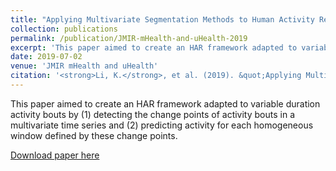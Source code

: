 ```yaml
---
title: "Applying Multivariate Segmentation Methods to Human Activity Recognition From Wearable Sensors’ Data"
collection: publications
permalink: /publication/JMIR-mHealth-and-uHealth-2019
excerpt: 'This paper aimed to create an HAR framework adapted to variable duration activity bouts by (1) detecting the change points of activity bouts in a multivariate time series and (2) predicting activity for each homogeneous window defined by these change points.'
date: 2019-07-02
venue: 'JMIR mHealth and uHealth'
citation: '<strong>Li, K.</strong>, et al. (2019). &quot;Applying Multivariate Segmentation Methods to Human Activity Recognition From Wearable Sensors’ Data.&quot; <i>JMIR mHealth and uHealth</i>. 7(2):e11201.'
---
```

This paper aimed to create an HAR framework adapted to variable duration activity bouts by (1) detecting the change points of activity bouts in a multivariate time series and (2) predicting activity for each homogeneous window defined by these change points.

[Download paper here](../files/JMIR-mHealth-and-hHealth-KL-2019.pdf)
